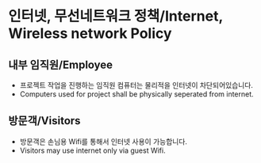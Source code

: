 # 인터넷, 무선네트워크 정책/Internet, Wireless network Policy
## 내부 임직원/Employee
- 프로젝트 작업을 진행하는 임직원 컴퓨터는 물리적을 인터넷이 차단되어있습니다.
- Computers used for project shall be physically seperated from internet.

## 방문객/Visitors
- 방문객은 손님용 Wifi를 통해서 인터넷 사용이 가능합니다.
- Visitors may use internet only via guest Wifi.
